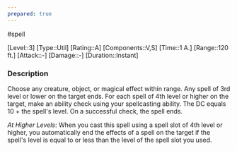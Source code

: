```yaml
---
prepared: true
---
```

#spell

[Level::3]
[Type::Util]
[Rating::A]
[Components::V,S]
[Time::1 A.]
[Range::120 ft.]
[Attack::\-]
[Damage::\-]
[Duration::Instant]
### Description

Choose any creature, object, or magical effect within range. Any spell of 3rd level or lower on the target ends. For each spell of 4th level or higher on the target, make an ability check using your spellcasting ability. The DC equals 10 + the spell's level. On a successful check, the spell ends.

*At Higher Levels*: When you cast this spell using a spell slot of 4th level or higher, you automatically end the effects of a spell on the target if the spell's level is equal to or less than the level of the spell slot you used.